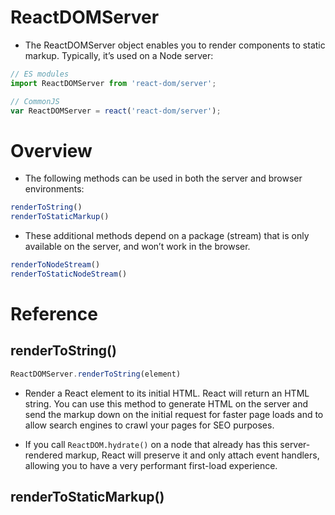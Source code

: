 # ReactDOMServer

* The ReactDOMServer object enables you to render components to static markup. Typically, it’s used on a Node server:

```ts
// ES modules
import ReactDOMServer from 'react-dom/server';

// CommonJS
var ReactDOMServer = react('react-dom/server');
```

# Overview

* The following methods can be used in both the server and browser environments:

```ts
renderToString()
renderToStaticMarkup()
```

* These additional methods depend on a package (stream) that is only available on the server, and won’t work in the browser.

```ts
renderToNodeStream()
renderToStaticNodeStream()
```

# Reference

## renderToString()

```ts
ReactDOMServer.renderToString(element)
```

* Render a React element to its initial HTML. React will return an HTML string. You can use this method to generate HTML on the server and send the markup down on the initial request for faster page loads and to allow search engines to crawl your pages for SEO purposes.

* If you call `ReactDOM.hydrate()` on a node that already has this server-rendered markup, React will preserve it and only attach event handlers, allowing you to have a very performant first-load experience.

## renderToStaticMarkup()